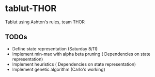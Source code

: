 # tablut-THOR
Tablut using Ashton's rules, team THOR

## TODOs
 - Define state representation (Saturday 8/11)
 - Implement min-max with alpha beta pruning ( Dependencies on state representation)
 - Implement heuristics ( Dependencies on state representation)
 - Implement genetic algorithm (Carlo's working)
